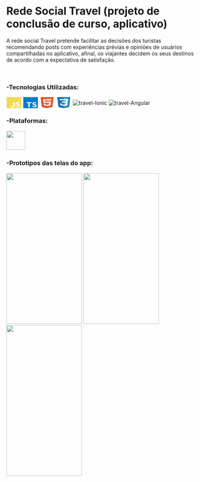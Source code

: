 # Rede Social Travel (projeto de conclusão de curso, aplicativo)
<p>A rede social Travel pretende facilitar as decisões dos turistas recomendando posts com experiências prévias e opiniões de usuários compartilhadas no aplicativo, afinal, os viajantes decidem os seus destinos de acordo com a expectativa de satisfação.<p>
<br>

<div style="display: inline_block">
<h3> -Tecnologias Utilizadas:</h3>
    <img align="center" alt="travel-Js" height="30" width="40" src="https://raw.githubusercontent.com/devicons/devicon/master/icons/javascript/javascript-plain.svg">
    <img align="center" alt="travel-Ts" height="30" width="40" src="https://raw.githubusercontent.com/devicons/devicon/master/icons/typescript/typescript-plain.svg">
    <img align="center" alt="travel-HTML" height="30" width="40" src="https://raw.githubusercontent.com/devicons/devicon/master/icons/html5/html5-original.svg">
    <img align="center" alt="travel-CSS" height="30" width="40" src="https://raw.githubusercontent.com/devicons/devicon/master/icons/css3/css3-original.svg">
    <img align="center" alt="travel-Ionic" height="30" width="40" src="https://cdn.jsdelivr.net/gh/devicons/devicon/icons/ionic/ionic-original.svg" />
    <img align="center" alt="travel-Angular" height="30" width="40" src="https://cdn.jsdelivr.net/gh/devicons/devicon/icons/angularjs/angularjs-plain.svg">   
</div>
<div>
  <h3>-Plataformas:</h3>
  <img src="https://cdn.jsdelivr.net/gh/devicons/devicon/icons/android/android-original.svg"  height="50" width="50" />

</div>


<div>
<h3>-Prototipos das telas do app:</h3>
<img src="https://storageapptravel.blob.core.windows.net/github/tela.png" width="200" height="400">
<img src="https://storageapptravel.blob.core.windows.net/github/tela1.png" width="200" height="400">
<img src="https://storageapptravel.blob.core.windows.net/github/tela2.png" width="200" height="400">
</div>

